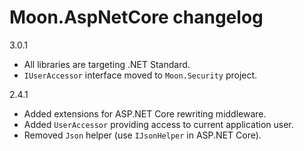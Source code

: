 # Moon.AspNetCore changelog

3.0.1

- All libraries are targeting .NET Standard.
- `IUserAccessor` interface moved to `Moon.Security` project.

2.4.1

- Added extensions for ASP.NET Core rewriting middleware.
- Added `UserAccessor` providing access to current application user.
- Removed `Json` helper (use `IJsonHelper` in ASP.NET Core).